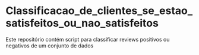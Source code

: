 # Classificacao_de_clientes_se_estao_satisfeitos_ou_nao_satisfeitos
Este repositório contém script para classificar reviews positivos ou negativos de um conjunto de dados
